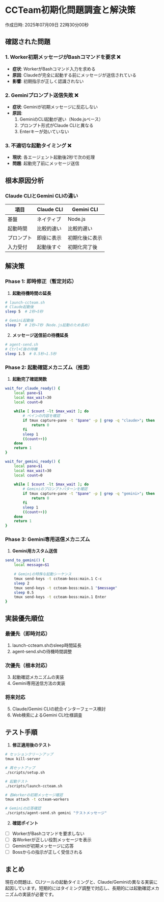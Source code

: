 # CCTeam初期化問題調査と解決策

作成日時: 2025年07月09日 22時30分00秒

## 確認された問題

### 1. Worker初期メッセージがBashコマンドを要求 ❌
- **症状**: WorkerがBashコマンド入力を求める
- **原因**: Claudeが完全に起動する前にメッセージが送信されている
- **影響**: 初期指示が正しく認識されない

### 2. Geminiプロンプト送信失敗 ❌
- **症状**: Geminiが初期メッセージに反応しない
- **原因**: 
  1. GeminiのCLI起動が遅い（Node.jsベース）
  2. プロンプト形式がClaude CLIと異なる
  3. Enterキーが効いていない

### 3. 不適切な起動タイミング ❌
- **現状**: 各エージェント起動後2秒で次の処理
- **問題**: 起動完了前にメッセージ送信

## 根本原因分析

### Claude CLIとGemini CLIの違い

| 項目 | Claude CLI | Gemini CLI |
|------|-----------|------------|
| 基盤 | ネイティブ | Node.js |
| 起動時間 | 比較的速い | 比較的遅い |
| プロンプト | 即座に表示 | 初期化後に表示 |
| 入力受付 | 起動後すぐ | 初期化完了後 |

## 解決策

### Phase 1: 即時修正（暫定対応）

1. **起動待機時間の延長**
```bash
# launch-ccteam.sh
# Claude起動後
sleep 5  # 2秒→5秒

# Gemini起動後  
sleep 7  # 2秒→7秒（Node.js起動のため長め）
```

2. **メッセージ送信前の待機延長**
```bash
# agent-send.sh
# Ctrl+C後の待機
sleep 1.5  # 0.5秒→1.5秒
```

### Phase 2: 起動確認メカニズム（推奨）

1. **起動完了確認関数**
```bash
wait_for_claude_ready() {
    local pane=$1
    local max_wait=30
    local count=0
    
    while [ $count -lt $max_wait ]; do
        # ペインの内容を確認
        if tmux capture-pane -t "$pane" -p | grep -q "claude>"; then
            return 0
        fi
        sleep 1
        ((count++))
    done
    return 1
}

wait_for_gemini_ready() {
    local pane=$1
    local max_wait=30
    local count=0
    
    while [ $count -lt $max_wait ]; do
        # Geminiのプロンプトパターンを確認
        if tmux capture-pane -t "$pane" -p | grep -q "gemini>"; then
            return 0
        fi
        sleep 1
        ((count++))
    done
    return 1
}
```

### Phase 3: Gemini専用送信メカニズム

1. **Gemini用カスタム送信**
```bash
send_to_gemini() {
    local message=$1
    
    # Geminiの特殊な起動シーケンス
    tmux send-keys -t ccteam-boss:main.1 C-c
    sleep 2
    tmux send-keys -t ccteam-boss:main.1 "$message"
    sleep 0.5
    tmux send-keys -t ccteam-boss:main.1 Enter
}
```

## 実装優先順位

### 最優先（即時対応）
1. launch-ccteam.shのsleep時間延長
2. agent-send.shの待機時間調整

### 次優先（根本対応）
3. 起動確認メカニズムの実装
4. Gemini専用送信方法の実装

### 将来対応
5. Claude/Gemini CLIの統合インターフェース検討
6. Web検索によるGemini CLI仕様調査

## テスト手順

1. **修正適用後のテスト**
```bash
# セッションクリーンアップ
tmux kill-server

# 再セットアップ
./scripts/setup.sh

# 起動テスト
./scripts/launch-ccteam.sh

# 各Workerの初期メッセージ確認
tmux attach -t ccteam-workers

# Geminiの応答確認
./scripts/agent-send.sh gemini "テストメッセージ"
```

2. **確認ポイント**
- [ ] WorkerがBashコマンドを要求しない
- [ ] 各Workerが正しい役割メッセージを表示
- [ ] Geminiが初期メッセージに応答
- [ ] Bossからの指示が正しく受信される

## まとめ

現在の問題は、CLIツールの起動タイミングと、Claude/Geminiの異なる実装に起因しています。短期的にはタイミング調整で対応し、長期的には起動確認メカニズムの実装が必要です。